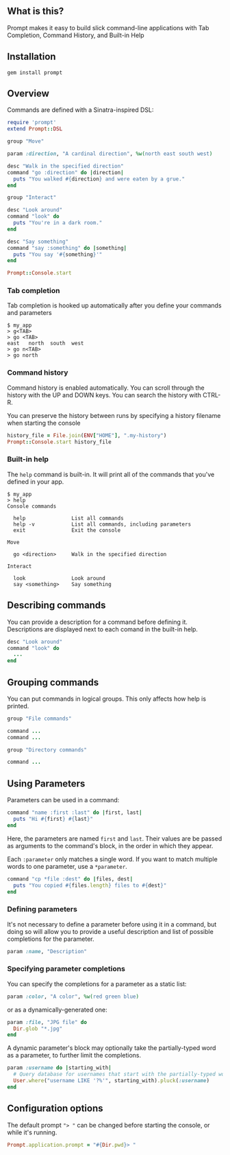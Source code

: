 ## What is this?

Prompt makes it easy to build slick command-line applications with Tab Completion, Command History, and Built-in Help

## Installation

    gem install prompt

## Overview

Commands are defined with a Sinatra-inspired DSL:

```ruby
require 'prompt'
extend Prompt::DSL

group "Move"

param :direction, "A cardinal direction", %w(north east south west)

desc "Walk in the specified direction"
command "go :direction" do |direction|
  puts "You walked #{direction} and were eaten by a grue."
end

group "Interact"

desc "Look around"
command "look" do
  puts "You're in a dark room."
end

desc "Say something"
command "say :something" do |something|
  puts "You say '#{something}'"
end

Prompt::Console.start
```

### Tab completion

Tab completion is hooked up automatically after you define your commands and parameters

    $ my_app
    > g<TAB>
    > go <TAB>
    east   north  south  west
    > go n<TAB>
    > go north

### Command history

Command history is enabled automatically.  You can scroll through the history with the UP and DOWN keys.  You can search the history with CTRL-R.

You can preserve the history between runs by specifying a history filename when starting the console

```ruby
history_file = File.join(ENV["HOME"], ".my-history")
Prompt::Console.start history_file
```


### Built-in help

The `help` command is built-in.  It will print all of the commands that you've defined in your app.

    $ my_app
    > help
    Console commands

      help               List all commands
      help -v            List all commands, including parameters
      exit               Exit the console

    Move

      go <direction>     Walk in the specified direction

    Interact

      look               Look around
      say <something>    Say something

## Describing commands

You can provide a description for a command before defining it.  Descriptions
are displayed next to each comand in the built-in help.

```ruby
desc "Look around"
command "look" do
  ...
end
```


## Grouping commands

You can put commands in logical groups.  This only affects how help is printed.

```ruby
group "File commands"

command ...
command ...

group "Directory commands"

command ...
```

## Using Parameters

Parameters can be used in a command:

```ruby
command "name :first :last" do |first, last|
  puts "Hi #{first} #{last}"
end
```

Here, the parameters are named `first` and `last`.  Their values are be passed as arguments to the command's block, in the order in which they appear.


Each `:parameter` only matches a single word.  If you want to match multiple words to one parameter, use a `*parameter`.

```ruby
command "cp *file :dest" do |files, dest|
  puts "You copied #{files.length} files to #{dest}"
end
```

### Defining parameters

It's not necessary to define a parameter before using it in a command, but doing so will allow you to provide a useful description and list of possible completions for the parameter.

```ruby
param :name, "Description"
```

### Specifying parameter completions

You can specify the completions for a parameter as a static list:

```ruby
param :color, "A color", %w(red green blue)
```

or as a dynamically-generated one:

```ruby
param :file, "JPG file" do
  Dir.glob "*.jpg"
end
```

A dynamic parameter's block may optionally take the partially-typed word as
a parameter, to further limit the completions.

```ruby
param :username do |starting_with|
  # Query database for usernames that start with the partially-typed word
  User.where("username LIKE '?%'", starting_with).pluck(:username)
end
```

## Configuration options

The default prompt `"> "` can be changed before starting the console, or while it's running.

```ruby
Prompt.application.prompt = "#{Dir.pwd}> "
```

